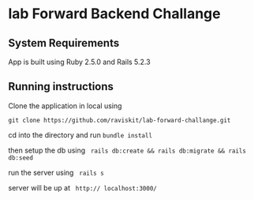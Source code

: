 # lab Forward Backend Challange

## System Requirements
App is built using Ruby 2.5.0 and Rails 5.2.3


## Running instructions
Clone the application in local using 

`
    git clone https://github.com/raviskit/lab-forward-challange.git
`

cd into the directory and run ` bundle install `

then setup the db using ` rails db:create && rails db:migrate && rails db:seed`

run the server using ` rails s`

server will be up at ` http:// localhost:3000/`


## 